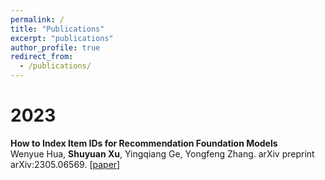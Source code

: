 ```yaml
---
permalink: /
title: "Publications"
excerpt: "publications"
author_profile: true
redirect_from: 
  - /publications/
---
```



2023
====
__How to Index Item IDs for Recommendation Foundation Models__  
Wenyue Hua, __Shuyuan Xu__, Yingqiang Ge, Yongfeng Zhang. arXiv preprint arXiv:2305.06569. [[paper](https://arxiv.org/pdf/2305.06569.pdf)]
